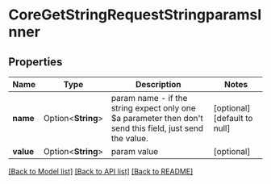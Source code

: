 # CoreGetStringRequestStringparamsInner

## Properties

Name | Type | Description | Notes
------------ | ------------- | ------------- | -------------
**name** | Option<**String**> | param name                             - if the string expect only one $a parameter then don't send this field, just send the value. | [optional][default to null]
**value** | Option<**String**> | param value | [optional]

[[Back to Model list]](../README.md#documentation-for-models) [[Back to API list]](../README.md#documentation-for-api-endpoints) [[Back to README]](../README.md)



